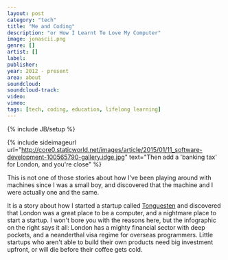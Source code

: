 ```yaml
---
layout: post
category: "tech"
title: "Me and Coding"
description: "or How I Learnt To Love My Computer"
image: jonascii.png
genre: []
artist: []
label: 
publisher: 
year: 2012 - present 
area: about 
soundcloud: 
soundcloud-track: 
video: 
vimeo: 
tags: [tech, coding, education, lifelong learning]
---
```

{% include JB/setup %}
<br>

{% include sideimageurl url="http://core0.staticworld.net/images/article/2015/01/11_software-development-100565790-gallery.idge.jpg" text="Then add a 'banking tax' for London, and you're close" %}

This is not one of those stories about how I've been playing around with machines since I was a small boy, and discovered that the machine and I were actually one and the same.

It is a story about how I started a startup called <a href="http://www.tonguesten.com">Tonguesten</a> and discovered that London was a great place to be a computer, and a nightmare place to start a startup. I won't bore you with the reasons here, but the infographic on the right says it all: London has a mighty financial sector with deep pockets, and a neanderthal visa regime for overseas programmers. Little startups who aren't able to build their own products need big investment upfront, or will die before their coffee gets cold.
